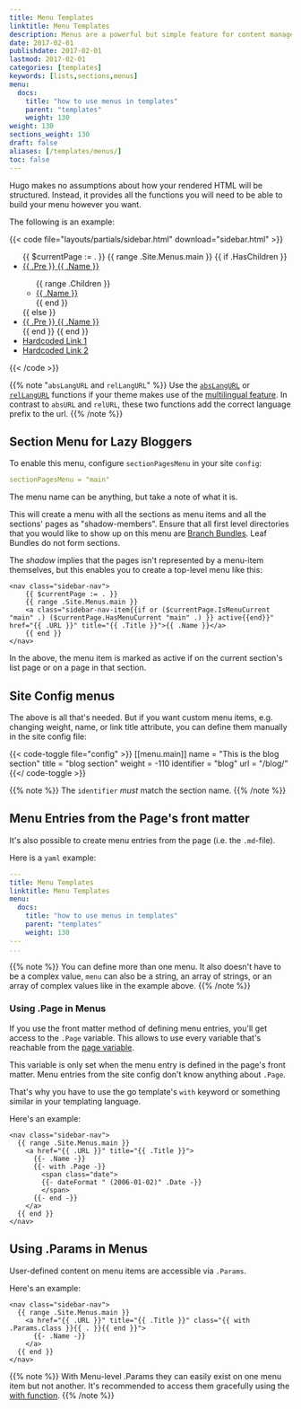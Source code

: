 ```yaml
---
title: Menu Templates
linktitle: Menu Templates
description: Menus are a powerful but simple feature for content management but can be easily manipulated in your templates to meet your design needs.
date: 2017-02-01
publishdate: 2017-02-01
lastmod: 2017-02-01
categories: [templates]
keywords: [lists,sections,menus]
menu:
  docs:
    title: "how to use menus in templates"
    parent: "templates"
    weight: 130
weight: 130
sections_weight: 130
draft: false
aliases: [/templates/menus/]
toc: false
---
```


Hugo makes no assumptions about how your rendered HTML will be
structured. Instead, it provides all the functions you will need to be
able to build your menu however you want.

The following is an example:

{{< code file="layouts/partials/sidebar.html" download="sidebar.html" >}}
<!-- sidebar start -->
<aside>
    <ul>
        {{ $currentPage := . }}
        {{ range .Site.Menus.main }}
            {{ if .HasChildren }}
                <li class="{{ if $currentPage.HasMenuCurrent "main" . }}active{{ end }}">
                    <a href="#">
                        {{ .Pre }}
                        <span>{{ .Name }}</span>
                    </a>
                </li>
                <ul class="sub-menu">
                    {{ range .Children }}
                        <li class="{{ if $currentPage.IsMenuCurrent "main" . }}active{{ end }}">
                            <a href="{{ .URL }}">{{ .Name }}</a>
                        </li>
                    {{ end }}
                </ul>
            {{ else }}
                <li>
                    <a href="{{ .URL }}">
                        {{ .Pre }}
                        <span>{{ .Name }}</span>
                    </a>
                </li>
            {{ end }}
        {{ end }}
        <li>
            <a href="#" target="_blank">Hardcoded Link 1</a>
        </li>
        <li>
            <a href="#" target="_blank">Hardcoded Link 2</a>
        </li>
    </ul>
</aside>
{{< /code >}}

{{% note "`absLangURL` and `relLangURL`" %}}
Use the [`absLangURL`](/functions/abslangurl) or [`relLangURL`](/functions/rellangurl) functions if your theme makes use of the [multilingual feature](/content-management/multilingual/). In contrast to `absURL` and `relURL`, these two functions add the correct language prefix to the url.
{{% /note %}}

## Section Menu for Lazy Bloggers

To enable this menu, configure `sectionPagesMenu` in your site `config`:

```yml
sectionPagesMenu = "main"
```

The menu name can be anything, but take a note of what it is.

This will create a menu with all the sections as menu items and all the sections' pages as "shadow-members". Ensure that all first level directories that you would like to show up on this menu are [Branch Bundles](https://gohugo.io/content-management/sections/). Leaf Bundles do not form sections.

The _shadow_ implies that the pages isn't represented by a menu-item themselves, but this enables you to create a top-level menu like this:

```go-html-template
<nav class="sidebar-nav">
    {{ $currentPage := . }}
    {{ range .Site.Menus.main }}
    <a class="sidebar-nav-item{{if or ($currentPage.IsMenuCurrent "main" .) ($currentPage.HasMenuCurrent "main" .) }} active{{end}}" href="{{ .URL }}" title="{{ .Title }}">{{ .Name }}</a>
    {{ end }}
</nav>
```

In the above, the menu item is marked as active if on the current section's list page or on a page in that section.

## Site Config menus

The above is all that's needed. But if you want custom menu items, e.g. changing weight, name, or link title attribute, you can define them manually in the site config file:

{{< code-toggle file="config" >}}
[[menu.main]]
    name = "This is the blog section"
    title = "blog section"
    weight = -110
    identifier = "blog"
    url = "/blog/"
{{</ code-toggle >}}

{{% note %}}
The `identifier` *must* match the section name.
{{% /note %}}

## Menu Entries from the Page's front matter

It's also possible to create menu entries from the page (i.e. the `.md`-file).

Here is a `yaml` example:

```yml
---
title: Menu Templates
linktitle: Menu Templates
menu:
  docs:
    title: "how to use menus in templates"
    parent: "templates"
    weight: 130
---
...
```

{{% note %}}
You can define more than one menu. It also doesn't have to be a complex value,
`menu` can also be a string, an array of strings, or an array of complex values
like in the example above.
{{% /note %}}

### Using .Page in Menus

If you use the front matter method of defining menu entries, you'll get access to the `.Page` variable.
This allows to use every variable that's reachable from the [page variable](/variables/page/).

This variable is only set when the menu entry is defined in the page's front matter.
Menu entries from the site config don't know anything about `.Page`.

That's why you have to use the go template's `with` keyword or something similar in your templating language.

Here's an example:

```go-html-template
<nav class="sidebar-nav">
  {{ range .Site.Menus.main }}
    <a href="{{ .URL }}" title="{{ .Title }}">
      {{- .Name -}}
      {{- with .Page -}}
        <span class="date">
        {{- dateFormat " (2006-01-02)" .Date -}}
        </span>
      {{- end -}}
    </a>
  {{ end }}
</nav>
```

## Using .Params in Menus

User-defined content on menu items are accessible via `.Params`.

Here's an example:

```go-html-template
<nav class="sidebar-nav">
  {{ range .Site.Menus.main }}
    <a href="{{ .URL }}" title="{{ .Title }}" class="{{ with .Params.class }}{{ . }}{{ end }}">
      {{- .Name -}}
    </a>
  {{ end }}
</nav>
```

{{% note %}}
With Menu-level .Params they can easily exist on one menu item but not another. It's recommended to access them gracefully using the [with function](/functions/with).
{{% /note %}}
